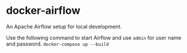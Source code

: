 # docker-airflow
An Apache Airflow setup for local development.

Use the following command to start Airflow and use `admin` for user name and password.
`docker-compose up --build`


